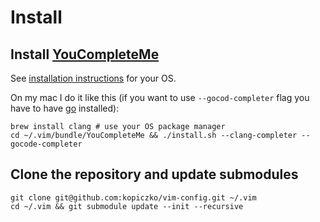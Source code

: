 # Install

## Install [YouCompleteMe](https://github.com/Valloric/YouCompleteMe)

See [installation instructions](https://github.com/Valloric/YouCompleteMe#installation)
for your OS.

On my mac I do it like this (if you want to use `--gocod-completer` flag you
have to have [go](http://golang.org/doc/install) installed):

```
brew install clang # use your OS package manager
cd ~/.vim/bundle/YouCompleteMe && ./install.sh --clang-completer --gocode-completer
```

## Clone the repository and update submodules

```
git clone git@github.com:kopiczko/vim-config.git ~/.vim
cd ~/.vim && git submodule update --init --recursive
```
